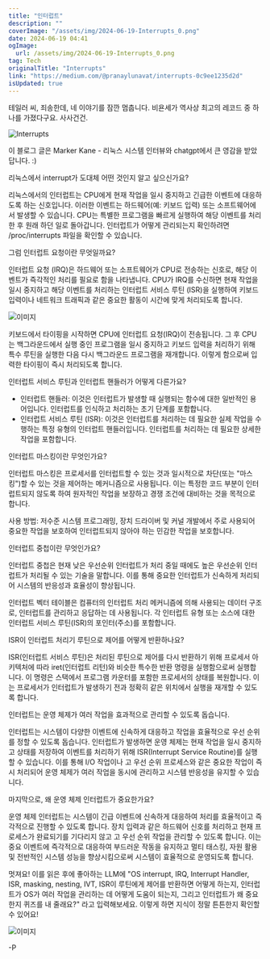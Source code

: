 ```yaml
---
title: "인터럽트"
description: ""
coverImage: "/assets/img/2024-06-19-Interrupts_0.png"
date: 2024-06-19 04:41
ogImage: 
  url: /assets/img/2024-06-19-Interrupts_0.png
tag: Tech
originalTitle: "Interrupts"
link: "https://medium.com/@pranaylunavat/interrupts-0c9ee1235d2d"
isUpdated: true
---
```






테일러 씨, 죄송한데, 네 이야기를 잠깐 멈춥니다. 비욘세가 역사상 최고의 레코드 중 하나를 가졌다구요. 사사건건.

![Interrupts](/assets/img/2024-06-19-Interrupts_0.png)

이 블로그 글은 Marker Kane - 리눅스 시스템 인터뷰와 chatgpt에서 큰 영감을 받았답니다. :)

리눅스에서 interrupt가 도대체 어떤 것인지 알고 싶으신가요?

<div class="content-ad"></div>

리눅스에서의 인터럽트는 CPU에게 현재 작업을 일시 중지하고 긴급한 이벤트에 대응하도록 하는 신호입니다. 이러한 이벤트는 하드웨어(예: 키보드 입력) 또는 소프트웨어에서 발생할 수 있습니다. CPU는 특별한 프로그램을 빠르게 실행하여 해당 이벤트를 처리한 후 원래 하던 일로 돌아갑니다. 인터럽트가 어떻게 관리되는지 확인하려면 /proc/interrupts 파일을 확인할 수 있습니다.

그럼 인터럽트 요청이란 무엇일까요?

인터럽트 요청 (IRQ)은 하드웨어 또는 소프트웨어가 CPU로 전송하는 신호로, 해당 이벤트가 즉각적인 처리를 필요로 함을 나타냅니다. CPU가 IRQ를 수신하면 현재 작업을 일시 중지하고 해당 이벤트를 처리하는 인터럽트 서비스 루틴 (ISR)을 실행하여 키보드 입력이나 네트워크 트래픽과 같은 중요한 활동이 시간에 맞게 처리되도록 합니다.

![이미지](https://miro.medium.com/v2/resize:fit:400/1*H7Ft4eX7gyDBNwYr_8c9Mg.gif)

<div class="content-ad"></div>

키보드에서 타이핑을 시작하면 CPU에 인터럽트 요청(IRQ)이 전송됩니다. 그 후 CPU는 백그라운드에서 실행 중인 프로그램을 일시 중지하고 키보드 입력을 처리하기 위해 특수 루틴을 실행한 다음 다시 백그라운드 프로그램을 재개합니다. 이렇게 함으로써 입력한 타이핑이 즉시 처리되도록 합니다.

인터럽트 서비스 루틴과 인터럽트 핸들러가 어떻게 다른가요?

- 인터럽트 핸들러: 이것은 인터럽트가 발생할 때 실행되는 함수에 대한 일반적인 용어입니다. 인터럽트를 인식하고 처리하는 초기 단계를 포함합니다.
- 인터럽트 서비스 루틴 (ISR): 이것은 인터럽트를 처리하는 데 필요한 실제 작업을 수행하는 특정 유형의 인터럽트 핸들러입니다. 인터럽트를 처리하는 데 필요한 상세한 작업을 포함합니다.

인터럽트 마스킹이란 무엇인가요?

<div class="content-ad"></div>

인터럽트 마스킹은 프로세서를 인터럽트할 수 있는 것과 일시적으로 차단(또는 "마스킹")할 수 있는 것을 제어하는 메커니즘으로 사용됩니다. 이는 특정한 코드 부분이 인터럽트되지 않도록 하여 원자적인 작업을 보장하고 경쟁 조건에 대비하는 것을 목적으로 합니다.

사용 방법: 저수준 시스템 프로그래밍, 장치 드라이버 및 커널 개발에서 주로 사용되어 중요한 작업을 보호하여 인터럽트되지 않아야 하는 민감한 작업을 보호합니다.

인터럽트 중첩이란 무엇인가요?

인터럽트 중첩은 현재 낮은 우선순위 인터럽트가 처리 중일 때에도 높은 우선순위 인터럽트가 처리될 수 있는 기술을 말합니다. 이를 통해 중요한 인터럽트가 신속하게 처리되어 시스템의 반응성과 효율성이 향상됩니다.

<div class="content-ad"></div>

인터럽트 벡터 테이블은 컴퓨터의 인터럽트 처리 메커니즘에 의해 사용되는 데이터 구조로, 인터럽트를 관리하고 응답하는 데 사용됩니다. 각 인터럽트 유형 또는 소스에 대한 인터럽트 서비스 루틴(ISR)의 포인터(주소)를 포함합니다.

ISR이 인터럽트 처리기 루틴으로 제어를 어떻게 반환하나요?

ISR(인터럽트 서비스 루틴)은 처리된 루틴으로 제어를 다시 반환하기 위해 프로세서 아키텍처에 따라 iret(인터럽트 리턴)와 비슷한 특수한 반환 명령을 실행함으로써 실행합니다. 이 명령은 스택에서 프로그램 카운터를 포함한 프로세서의 상태를 복원합니다. 이는 프로세서가 인터럽트가 발생하기 전과 정확히 같은 위치에서 실행을 재개할 수 있도록 합니다.

<div class="content-ad"></div>

인터럽트는 운영 체제가 여러 작업을 효과적으로 관리할 수 있도록 돕습니다.

인터럽트는 시스템이 다양한 이벤트에 신속하게 대응하고 작업을 효율적으로 우선 순위를 정할 수 있도록 돕습니다. 인터럽트가 발생하면 운영 체제는 현재 작업을 일시 중지하고 상태를 저장하여 이벤트를 처리하기 위해 ISR(Interrupt Service Routine)를 실행할 수 있습니다. 이를 통해 I/O 작업이나 고 우선 순위 프로세스와 같은 중요한 작업이 즉시 처리되어 운영 체제가 여러 작업을 동시에 관리하고 시스템 반응성을 유지할 수 있습니다.

마지막으로, 왜 운영 체제 인터럽트가 중요한가요?

운영 체제 인터럽트는 시스템이 긴급 이벤트에 신속하게 대응하여 처리를 효율적이고 즉각적으로 진행할 수 있도록 합니다. 장치 입력과 같은 하드웨어 신호를 처리하고 현재 프로세스가 완료되기를 기다리지 않고 고 우선 순위 작업을 관리할 수 있도록 합니다. 이는 중요 이벤트에 즉각적으로 대응하여 부드러운 작동을 유지하고 멀티 태스킹, 자원 활용 및 전반적인 시스템 성능을 향상시킴으로써 시스템이 효율적으로 운영되도록 합니다.

<div class="content-ad"></div>

멋져요! 이를 읽은 후에 좋아하는 LLM에 "OS interrupt, IRQ, Interrupt Handler, ISR, masking, nesting, IVT, ISR이 루틴에게 제어를 반환하면 어떻게 하는지, 인터럽트가 OS가 여러 작업을 관리하는 데 어떻게 도움이 되는지, 그리고 인터럽트가 왜 중요한지 퀴즈를 내 줄래요?" 라고 입력해보세요. 이렇게 하면 지식이 정말 튼튼한지 확인할 수 있어요!

![이미지](/assets/img/2024-06-19-Interrupts_1.png)

-P